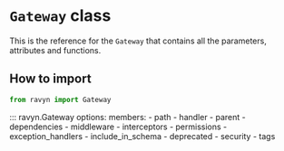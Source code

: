 # **`Gateway`** class

This is the reference for the `Gateway` that contains all the parameters,
attributes and functions.

## How to import

```python
from ravyn import Gateway
```

::: ravyn.Gateway
    options:
        members:
            - path
            - handler
            - parent
            - dependencies
            - middleware
            - interceptors
            - permissions
            - exception_handlers
            - include_in_schema
            - deprecated
            - security
            - tags
